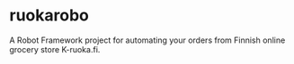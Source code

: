 # ruokarobo
A Robot Framework project for automating your orders from Finnish online grocery store K-ruoka.fi.
